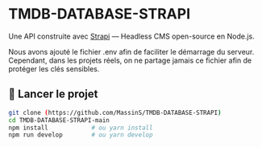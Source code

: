 # TMDB-DATABASE-STRAPI

Une API construite avec [Strapi](https://strapi.io) — Headless CMS open-source en Node.js.

Nous avons ajouté le fichier .env afin de faciliter le démarrage du serveur.
Cependant, dans les projets réels, on ne partage jamais ce fichier afin de protéger les clés sensibles.

## 🚀 Lancer le projet

```bash
git clone (https://github.com/MassinS/TMDB-DATABASE-STRAPI)
cd TMDB-DATABASE-STRAPI-main
npm install            # ou yarn install
npm run develop        # ou yarn develop

